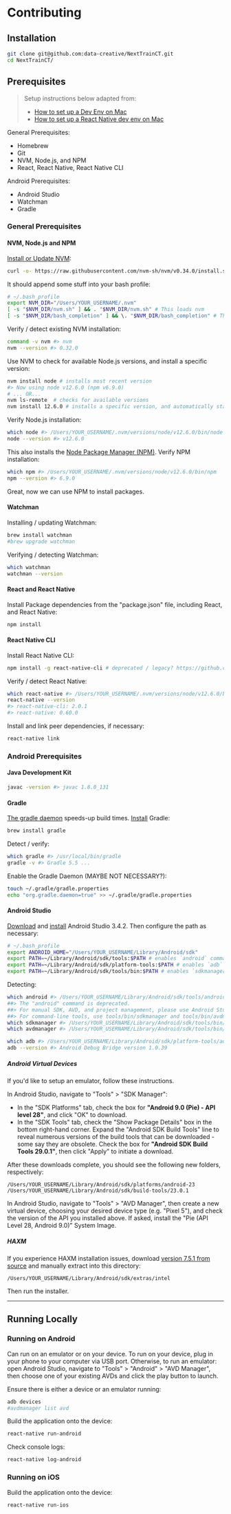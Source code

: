 # Contributing

## Installation

```sh
git clone git@github.com:data-creative/NextTrainCT.git
cd NextTrainCT/
```

## Prerequisites

> Setup instructions below adapted from:
>   + [How to set up a Dev Env on Mac](http://data-creative.info/reference-docs/2015/07/18/how-to-set-up-a-mac-development-environment/)
>   + [How to set up a React Native dev env on Mac](http://data-creative.info/reference-docs/2016/07/22/react-native-android-dev-env-setup-from-scratch/)


General Prerequisites:

  + Homebrew
  + Git
  + NVM, Node.js, and NPM
  + React, React Native, React Native CLI

Android Prerequisites:

  + Android Studio
  + Watchman
  + Gradle

### General Prerequisites

#### NVM, Node.js and NPM

[Install or Update NVM](https://github.com/nvm-sh/nvm#install-script):

``` sh
curl -o- https://raw.githubusercontent.com/nvm-sh/nvm/v0.34.0/install.sh | bash
```

It should append some stuff into your bash profile:

```sh
# ~/.bash_profile
export NVM_DIR="/Users/YOUR_USERNAME/.nvm"
[ -s "$NVM_DIR/nvm.sh" ] && . "$NVM_DIR/nvm.sh" # This loads nvm
[ -s "$NVM_DIR/bash_completion" ] && \. "$NVM_DIR/bash_completion" # This loads nvm bash_completion
```

Verify / detect existing NVM installation:

```sh
command -v nvm #> nvm
nvm --version #> 0.32.0
```

Use NVM to check for available Node.js versions, and install a specific version:

```sh
nvm install node # installs most recent version
#> Now using node v12.6.0 (npm v6.9.0)
# ... OR...
nvm ls-remote  # checks for available versions
nvm install 12.6.0 # installs a specific version, and automatically starts using it
```

Verify Node.js installation:

```sh
which node #> /Users/YOUR_USERNAME/.nvm/versions/node/v12.6.0/bin/node
node --version #> v12.6.0
```

This also installs the [Node Package Manager (NPM)](https://www.npmjs.com/). Verify NPM installation:

```sh
which npm #> /Users/YOUR_USERNAME/.nvm/versions/node/v12.6.0/bin/npm
npm --version #> 6.9.0
```

Great, now we can use NPM to install packages.

#### Watchman

Installing / updating Watchman:

```sh
brew install watchman
#brew upgrade watchman
```

Verifying / detecting Watchman:

```sh
which watchman
watchman --version
```

#### React and React Native

Install Package dependencies from the "package.json" file, including React, and React Native:

```sh
npm install
```

#### React Native CLI

Install React Native CLI:

```sh
npm install -g react-native-cli # deprecated / legacy? https://github.com/react-native-community/cli#about
```

Verify / detect React Native:

```sh
which react-native #> /Users/YOUR_USERNAME/.nvm/versions/node/v12.6.0/bin/react-native
react-native --version
#> react-native-cli: 2.0.1
#> react-native: 0.60.0
```

Install and link peer dependencies, if necessary:

```sh
react-native link
```

### Android Prerequisites

#### Java Development Kit

```sh
javac -version #> javac 1.8.0_131
```

#### Gradle

[The gradle daemon](https://docs.gradle.org/2.9/userguide/gradle_daemon.html) speeds-up build times. [Install](https://docs.gradle.org/current/userguide/installation.html) Gradle:

```sh
brew install gradle
```

Detect / verify:

```sh
which gradle #> /usr/local/bin/gradle
gradle -v #> Gradle 5.5 ...
```

Enable the Gradle Daemon (MAYBE NOT NECESSARY?):

```sh
touch ~/.gradle/gradle.properties
echo "org.gradle.daemon=true" >> ~/.gradle/gradle.properties
```

#### Android Studio

[Download](https://developer.android.com/studio/index.html) and [install](https://developer.android.com/studio/install.html) Android Studio 3.4.2. Then configure the path as necessary:

```sh
# ~/.bash_profile
export ANDROID_HOME="/Users/YOUR_USERNAME/Library/Android/sdk"
export PATH=~/Library/Android/sdk/tools:$PATH # enables `android` commands (DEPRECATED?)
export PATH=~/Library/Android/sdk/platform-tools:$PATH # enables `adb` commands (DEPRECATED?)
export PATH=~/Library/Android/sdk/tools/bin:$PATH # enables `sdkmanager` and `avdmanager` commands
```

Detecting:

```sh
which android #> /Users/YOUR_USERNAME/Library/Android/sdk/tools/android
##> The "android" command is deprecated.
##> For manual SDK, AVD, and project management, please use Android Studio.
##> For command-line tools, use tools/bin/sdkmanager and tools/bin/avdmanager
which sdkmanager #> /Users/YOUR_USERNAME/Library/Android/sdk/tools/bin/sdkmanager
which avdmanager #> /Users/YOUR_USERNAME/Library/Android/sdk/tools/bin/avdmanager

which adb #> /Users/YOUR_USERNAME/Library/Android/sdk/platform-tools/adb
adb --version #> Android Debug Bridge version 1.0.39
```

##### Android Virtual Devices

If you'd like to setup an emulator, follow these instructions.

In Android Studio, navigate to "Tools" > "SDK Manager":

  + In the "SDK Platforms" tab, check the box for **"Android 9.0 (Pie) - API level 28"**, and click "OK" to download.
  + In the "SDK Tools" tab, check the "Show Package Details" box in the bottom right-hand corner. Expand the "Android SDK Build Tools" line to reveal numerous versions of the build tools that can be downloaded - some say they are obsolete. Check the box for **"Android SDK Build Tools 29.0.1"**, then click "Apply" to initiate a download.

After these downloads complete, you should see the following new folders, respectively:

    /Users/YOUR_USERNAME/Library/Android/sdk/platforms/android-23
    /Users/YOUR_USERNAME/Library/Android/sdk/build-tools/23.0.1

In Android Studio, navigate to "Tools" > "AVD Manager", then create a new virtual device, choosing your desired device type (e.g. "Pixel 5"), and check the version of the API you installed above. If asked, install the "Pie (API Level 28, Android 9.0)" System Image.

##### HAXM

If you experience HAXM installation issues, download [version 7.5.1 from source](https://github.com/intel/haxm/releases/tag/v7.5.1) and manually extract into this directory:

    /Users/YOUR_USERNAME/Library/Android/sdk/extras/intel

Then run the installer.

<hr>

## Running Locally

### Running on Android

Can run on an emulator or on your device. To run on your device, plug in your phone to your computer via USB port. Otherwise, to run an emulator: open Android Studio, navigate to "Tools" > "Android" > "AVD Manager", then choose one of your existing AVDs and click the play button to launch.

Ensure there is either a device or an emulator running:

```sh
adb devices
#avdmanager list avd
```

Build the application onto the device:

```sh
react-native run-android
```

Check console logs:

```sh
react-native log-android
```

### Running on iOS

Build the application onto the device:

```sh
react-native run-ios
```
